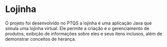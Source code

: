 # Lojinha

O projeto foi desenvolvido no PTQS a lojinha é uma aplicação Java que simula uma lojinha virtual. Ele permite a criação e o gerenciamento de produtos, exibição de informações sobre eles e seus itens inclusos, além de demonstrar conceitos de herança.


